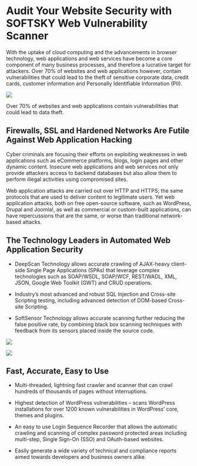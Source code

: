 **Audit Your Website Security with SOFTSKY Web Vulnerability Scanner**
=======================================================================

With the uptake of cloud computing and the advancements in browser
technology, web applications and web services have become a core
component of many business processes, and therefore a lucrative target
for attackers. Over 70% of websites and web applications however,
contain vulnerabilities that could lead to the theft of sensitive
corporate data, credit cards, customer information and Personally
Identifiable Information (PII).

![](/media/vulnerability-scanner/index.md-images/media/image01.png) 

Over 70% of websites and web applications contain vulnerabilities that
could lead to data theft.

**Firewalls, SSL and Hardened Networks Are Futile Against Web Application Hacking**
-----------------------------------------------------------------------------------

Cyber criminals are focusing their efforts on exploiting weaknesses in
web applications such as eCommerce platforms, blogs, login pages and
other dynamic content. Insecure web applications and web services not
only provide attackers access to backend databases but also allow them
to perform illegal activities using compromised sites.

Web application attacks are carried out over HTTP and HTTPS; the same
protocols that are used to deliver content to legitimate users. Yet web
application attacks, both on free open-source software, such as
WordPress, Drupal and Joomla!, as well as commercial or custom-built
applications, can have repercussions that are the same, or worse than
traditional network-based attacks.

**The Technology Leaders in Automated Web Application Security**
----------------------------------------------------------------

-   DeepScan Technology allows accurate crawling of AJAX-heavy
    client-side Single Page Applications (SPAs) that leverage complex
    technologies such as SOAP/WSDL, SOAP/WCF, REST/WADL, XML, JSON,
    Google Web Toolkit (GWT) and CRUD operations.

-   Industry’s most advanced and robust SQL Injection and Cross-site
    Scripting testing, including advanced detection of DOM-based
    Cross-site Scripting.

-   SoftSensor Technology allows accurate scanning further reducing the
    false positive rate, by combining black box scanning techniques
    with feedback from its sensors placed inside the source code.

![](/media/vulnerability-scanner/index.md-images/media/image04.jpg)

![](/media/vulnerability-scanner/index.md-images/media/image05.jpg)

**Fast, Accurate, Easy to Use**
-------------------------------

-   Multi-threaded, lightning fast crawler and scanner that can crawl
    hundreds of thousands of pages without interruptions.

-   Highest detection of WordPress vulnerabilities – scans WordPress
    installations for over 1200 known vulnerabilities in WordPress’
    core, themes and plugins.

-   An easy to use Login Sequence Recorder that allows the automatic
    crawling and scanning of complex password protected areas
    including multi-step, Single Sign-On (SSO) and
    OAuth-based websites.

-   Easily generate a wide variety of technical and compliance reports
    aimed towards developers and business owners alike.

